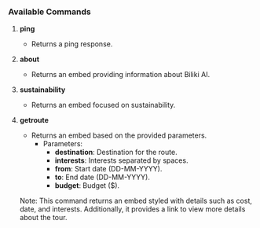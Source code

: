 ### Available Commands

1. **ping**
   - Returns a ping response.

2. **about**
   - Returns an embed providing information about Biliki AI.

3. **sustainability**
   - Returns an embed focused on sustainability.

4. **getroute**
   - Returns an embed based on the provided parameters. 
     - Parameters:
       - **destination**: Destination for the route.
       - **interests**: Interests separated by spaces.
       - **from**: Start date (DD-MM-YYYY).
       - **to**: End date (DD-MM-YYYY).
       - **budget**: Budget ($).

   Note: This command returns an embed styled with details such as cost, date, and interests. Additionally, it provides a link to view more details about the tour.

